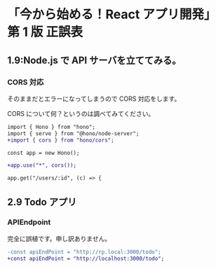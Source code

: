 # 「今から始める！React アプリ開発」第 1 版 正誤表

## 1.9:Node.js で API サーバを立ててみる。

### CORS 対応

そのままだとエラーになってしまうので CORS 対応をします。

CORS について何？というのは調べてみてください。

```diff
import { Hono } from "hono";
import { serve } from "@hono/node-server";
+import { cors } from "hono/cors";

const app = new Hono();

+app.use("*", cors());

app.get("/users/:id", (c) => {
```

## 2.9 Todo アプリ

### APIEndpoint

完全に誤植です。申し訳ありません。

```diff
-const apiEndPoint = "http://rp.local:3000/todo";
+const apiEndPoint = "http://localhost:3000/todo";
```
